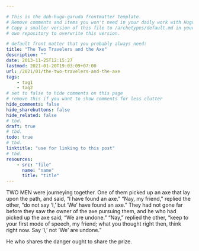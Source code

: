 ```yaml
---

# This is the dnb-hugo-garuda frontmatter template. 
# Remove comments and items you won't need in your daily work with Hugo.
# Copy a smaller version of this file to /archetypes/default.md in your
# own repository to overwrite this version.

# default front matter that you probably always need:
title: "The Two Travelers and the Axe"
description: ""
date: 2013-11-25T12:15:27
lastmod: 2021-01-20T19:03:09+07:00
url: /2021/01/the-two-travelers-and-the-axe
tags:
    - tag1
    - tag2
# set to false to hide comments on this page
# remove this if you want to show comments for less clutter
hide_comments: false
hide_sharebuttons: false
hide_related: false
# tbd.
draft: true
# tbd.
todo: true
# tbd.
linktitle: "use for linking to this post"
# tbd.
resources:
    - src: "file"
      name: "name"
      title: "title"
---
```

TWO MEN were journeying together. One of them picked up an axe that lay upon the path, and said, “I have found an axe.” “Nay, my friend,” replied the other, “do not say ‘I,’ but ‘We’ have found an axe.” They had not gone far before they saw the owner of the axe pursuing them, and he who had picked up the axe said, “We are undone.” “Nay,” replied the other, “keep to your first mode of speech, my friend; what you thought right then, think right now. Say ‘I,’ not ‘We’ are undone.”

He who shares the danger ought to share the prize.
